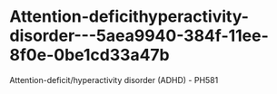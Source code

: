 # Attention-deficithyperactivity-disorder---5aea9940-384f-11ee-8f0e-0be1cd33a47b
Attention-deficit/hyperactivity disorder (ADHD) - PH581

